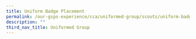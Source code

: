 ```yaml
---
title: Uniform Badge Placement
permalink: /our-gsps-experience/cca/uniformed-group/scouts/uniform-badge-placement/
description: ""
third_nav_title: Uniformed Group
---
```

